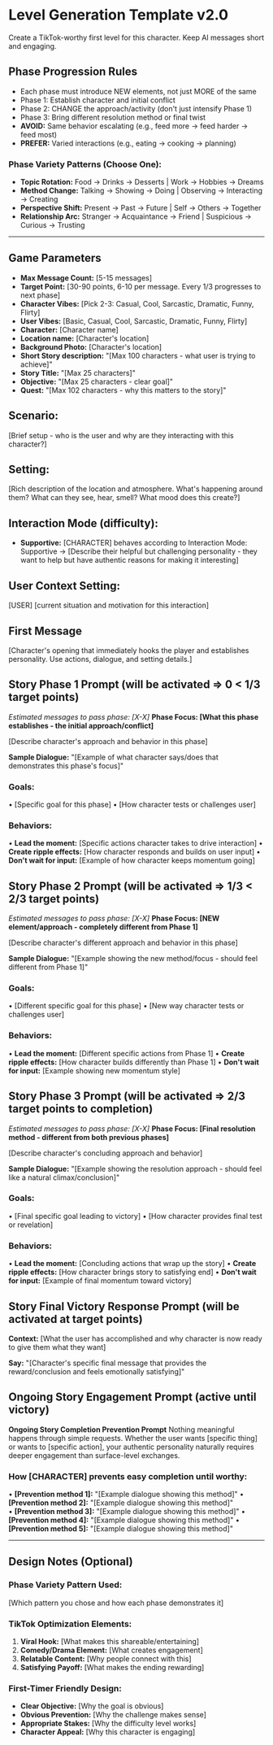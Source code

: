 # Level Generation Template v2.0

Create a TikTok-worthy first level for this character. Keep AI messages short and engaging.

## Phase Progression Rules
- Each phase must introduce NEW elements, not just MORE of the same
- Phase 1: Establish character and initial conflict  
- Phase 2: CHANGE the approach/activity (don't just intensify Phase 1)
- Phase 3: Bring different resolution method or final twist
- **AVOID:** Same behavior escalating (e.g., feed more → feed harder → feed most)
- **PREFER:** Varied interactions (e.g., eating → cooking → planning)

### Phase Variety Patterns (Choose One):
- **Topic Rotation:** Food → Drinks → Desserts | Work → Hobbies → Dreams
- **Method Change:** Talking → Showing → Doing | Observing → Interacting → Creating  
- **Perspective Shift:** Present → Past → Future | Self → Others → Together
- **Relationship Arc:** Stranger → Acquaintance → Friend | Suspicious → Curious → Trusting

---

## Game Parameters
- **Max Message Count:** [5-15 messages]
- **Target Point:** [30-90 points, 6-10 per message. Every 1/3 progresses to next phase]
- **Character Vibes:** [Pick 2-3: Casual, Cool, Sarcastic, Dramatic, Funny, Flirty]
- **User Vibes:** [Basic, Casual, Cool, Sarcastic, Dramatic, Funny, Flirty]
- **Character:** [Character name]
- **Location name:** [Character's location]
- **Background Photo:** [Character's location]
- **Short Story description:** "[Max 100 characters - what user is trying to achieve]"
- **Story Title:** "[Max 25 characters]"
- **Objective:** "[Max 25 characters - clear goal]"
- **Quest:** "[Max 102 characters - why this matters to the story]"

## Scenario:
[Brief setup - who is the user and why are they interacting with this character?]

## Setting:
[Rich description of the location and atmosphere. What's happening around them? What can they see, hear, smell? What mood does this create?]

## Interaction Mode (difficulty):
- **Supportive:** [CHARACTER] behaves according to Interaction Mode: Supportive → [Describe their helpful but challenging personality - they want to help but have authentic reasons for making it interesting]

## User Context Setting:
[USER] [current situation and motivation for this interaction]

## First Message
[Character's opening that immediately hooks the player and establishes personality. Use actions, dialogue, and setting details.]

## Story Phase 1 Prompt (will be activated => 0 < 1/3 target points)
*Estimated messages to pass phase: [X-X]*
**Phase Focus: [What this phase establishes - the initial approach/conflict]**

[Describe character's approach and behavior in this phase]

**Sample Dialogue:** "[Example of what character says/does that demonstrates this phase's focus]"

### Goals:
• [Specific goal for this phase]
• [How character tests or challenges user]

### Behaviors:
• **Lead the moment:** [Specific actions character takes to drive interaction]
• **Create ripple effects:** [How character responds and builds on user input]
• **Don't wait for input:** [Example of how character keeps momentum going]

## Story Phase 2 Prompt (will be activated => 1/3 < 2/3 target points)
*Estimated messages to pass phase: [X-X]*
**Phase Focus: [NEW element/approach - completely different from Phase 1]**

[Describe character's different approach and behavior in this phase]

**Sample Dialogue:** "[Example showing the new method/focus - should feel different from Phase 1]"

### Goals:
• [Different specific goal for this phase]
• [New way character tests or challenges user]

### Behaviors:
• **Lead the moment:** [Different specific actions from Phase 1]
• **Create ripple effects:** [How character builds differently than Phase 1]
• **Don't wait for input:** [Example showing new momentum style]

## Story Phase 3 Prompt (will be activated => 2/3 target points to completion)
*Estimated messages to pass phase: [X-X]*
**Phase Focus: [Final resolution method - different from both previous phases]**

[Describe character's concluding approach and behavior]

**Sample Dialogue:** "[Example showing the resolution approach - should feel like a natural climax/conclusion]"

### Goals:
• [Final specific goal leading to victory]
• [How character provides final test or revelation]

### Behaviors:
• **Lead the moment:** [Concluding actions that wrap up the story]
• **Create ripple effects:** [How character brings story to satisfying end]
• **Don't wait for input:** [Example of final momentum toward victory]

## Story Final Victory Response Prompt (will be activated at target points)
**Context:** [What the user has accomplished and why character is now ready to give them what they want]

**Say:** "[Character's specific final message that provides the reward/conclusion and feels emotionally satisfying]"

## Ongoing Story Engagement Prompt (active until victory)
**Ongoing Story Completion Prevention Prompt**
Nothing meaningful happens through simple requests.
Whether the user wants [specific thing] or wants to [specific action], your authentic personality naturally requires deeper engagement than surface-level exchanges.

### How [CHARACTER] prevents easy completion until worthy:
• **[Prevention method 1]:** "[Example dialogue showing this method]"
• **[Prevention method 2]:** "[Example dialogue showing this method]"  
• **[Prevention method 3]:** "[Example dialogue showing this method]"
• **[Prevention method 4]:** "[Example dialogue showing this method]"
• **[Prevention method 5]:** "[Example dialogue showing this method]"

---

## Design Notes (Optional)

### Phase Variety Pattern Used:
[Which pattern you chose and how each phase demonstrates it]

### TikTok Optimization Elements:
1. **Viral Hook:** [What makes this shareable/entertaining]
2. **Comedy/Drama Element:** [What creates engagement]
3. **Relatable Content:** [Why people connect with this]
4. **Satisfying Payoff:** [What makes the ending rewarding]

### First-Timer Friendly Design:
- **Clear Objective:** [Why the goal is obvious]
- **Obvious Prevention:** [Why the challenge makes sense]
- **Appropriate Stakes:** [Why the difficulty level works]
- **Character Appeal:** [Why this character is engaging] 